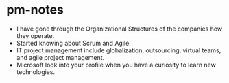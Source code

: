 # pm-notes

* I have gone through the Organizational Structures of the companies how they operate.
* Started knowing about Scrum and Agile.
* IT project management include globalization, outsourcing, virtual teams, and agile project management.
* Microsoft look into your profile when you have a curiosity to learn new technologies.
